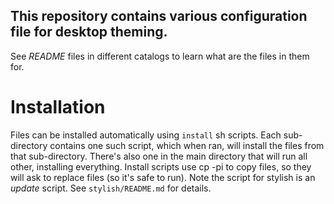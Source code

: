 ## This repository contains various configuration file for desktop theming.
See *README* files in different catalogs to learn what are the files in them for.
# Installation
Files can be installed automatically using `install` sh scripts. Each sub-directory contains one such script, which when ran, will install the files from that sub-directory. There's also one in the main directory that will run all other, installing everything.
Install scripts use cp -pi to copy files, so they will ask to replace files (so it's safe to run).
Note the script for stylish is an *update* script. See `stylish/README.md` for details. 
